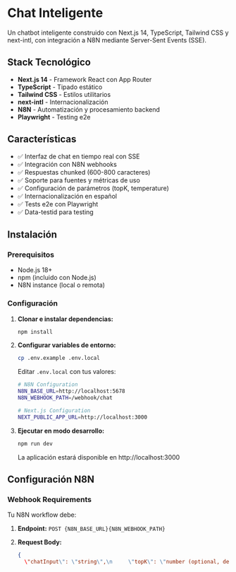 # Chat Inteligente

Un chatbot inteligente construido con Next.js 14, TypeScript, Tailwind CSS y next-intl, con integración a N8N mediante Server-Sent Events (SSE).

## Stack Tecnológico

- **Next.js 14** - Framework React con App Router
- **TypeScript** - Tipado estático
- **Tailwind CSS** - Estilos utilitarios
- **next-intl** - Internacionalización
- **N8N** - Automatización y procesamiento backend
- **Playwright** - Testing e2e

## Características

- ✅ Interfaz de chat en tiempo real con SSE
- ✅ Integración con N8N webhooks
- ✅ Respuestas chunked (600-800 caracteres)
- ✅ Soporte para fuentes y métricas de uso
- ✅ Configuración de parámetros (topK, temperature)
- ✅ Internacionalización en español
- ✅ Tests e2e con Playwright
- ✅ Data-testid para testing

## Instalación

### Prerequisitos

- Node.js 18+
- npm (incluido con Node.js)
- N8N instance (local o remota)

### Configuración

1. **Clonar e instalar dependencias:**
   ```bash
   npm install
   ```

2. **Configurar variables de entorno:**
   ```bash
   cp .env.example .env.local
   ```

   Editar `.env.local` con tus valores:
   ```bash
   # N8N Configuration
   N8N_BASE_URL=http://localhost:5678
   N8N_WEBHOOK_PATH=/webhook/chat
   
   # Next.js Configuration  
   NEXT_PUBLIC_APP_URL=http://localhost:3000
   ```

3. **Ejecutar en modo desarrollo:**
   ```bash
   npm run dev
   ```

   La aplicación estará disponible en http://localhost:3000

## Configuración N8N

### Webhook Requirements

Tu N8N workflow debe:

1. **Endpoint:** `POST {N8N_BASE_URL}{N8N_WEBHOOK_PATH}`

2. **Request Body:**
   ```json
   {
     \"chatInput\": \"string\",\n     \"topK\": \"number (optional, default: 5)\",\n     \"temperature\": \"number (optional, default: 0.7)\"\n   }\n   ```\n\n3. **Response Format:**\n   ```json\n   {\n     \"output\": \"string (required)\",\n     \"sources\": [\n       {\n         \"title\": \"string\",\n         \"url\": \"string\", \n         \"snippet\": \"string\"\n       }\n     ],\n     \"usage\": {\n       \"promptTokens\": \"number\",\n       \"completionTokens\": \"number\", \n       \"totalTokens\": \"number\"\n     }\n   }\n   ```\n\n### Ejemplo de Workflow N8N\n\n1. **HTTP Request Trigger** - Recibe el webhook\n2. **Procesamiento** - Tu lógica de AI/LLM\n3. **Response** - Devuelve el formato requerido\n\n## Scripts Disponibles\n\n```bash\n# Desarrollo\npnpm dev\n\n# Build producción\npnpm build\n\n# Iniciar producción\npnpm start\n\n# Linting\npnpm lint\n\n# Tests e2e\npnpm test:e2e\n\n# Tests e2e con UI\npnpm test:e2e:ui\n```\n\n## Testing\n\n### Playwright Tests\n\nLos tests e2e cubren el flujo completo de chat:\n\n```bash\n# Ejecutar tests\npnpm test:e2e\n\n# Ejecutar con interfaz gráfica\npnpm test:e2e:ui\n```\n\n### Data TestIDs\n\nTodos los elementos importantes tienen `data-testid` para facilitar testing:\n\n- `chat-title` - Título del chat\n- `chat-input` - Input de mensaje\n- `send-button` - Botón enviar\n- `messages-container` - Contenedor de mensajes\n- `message-user` / `message-assistant` - Mensajes específicos\n- `settings-toggle` - Toggle configuración\n- `settings-panel` - Panel de configuración\n- `topk-input` / `temperature-input` - Inputs de configuración\n- `clear-chat` - Botón limpiar chat\n- `error-message` - Mensaje de error\n- `retry-button` - Botón reintentar\n- `loading-indicator` - Indicador de carga\n- `source-link-{idx}` - Links de fuentes\n- `usage-info` - Información de uso de tokens\n\n## Arquitectura\n\n```\nsrc/\n├── app/\n│   ├── api/chat/send/\n│   │   └── route.ts          # SSE endpoint\n│   ├── layout.tsx           # Root layout\n│   ├── page.tsx            # Home page\n│   └── globals.css         # Global styles\n├── components/\n│   └── ChatInterface.tsx   # Main chat component\n├── messages/\n│   └── es.json            # Spanish translations\n├── types/\n│   └── chat.ts            # TypeScript interfaces\n├── i18n.ts                # next-intl config\n└── middleware.ts          # next-intl middleware\n```\n\n## API Endpoints\n\n### POST /api/chat/send\n\n**Request:**\n```json\n{\n  \"chatInput\": \"Tu pregunta aquí\",\n  \"topK\": 5,\n  \"temperature\": 0.7\n}\n```\n\n**Response:** Server-Sent Events stream\n\n```\ndata: {\"type\": \"connected\"}\n\ndata: {\"type\": \"chunk\", \"content\": \"Parte del texto...\", \"isLast\": false}\n\ndata: {\"type\": \"chunk\", \"content\": \"Última parte\", \"isLast\": true, \"sources\": [...], \"usage\": {...}}\n\ndata: {\"type\": \"done\"}\n```\n\n## Troubleshooting\n\n### Problemas Comunes\n\n1. **Error de conexión N8N:**\n   - Verificar que N8N esté ejecutándose\n   - Confirmar URL y path del webhook\n   - Revisar logs de N8N\n\n2. **SSE no funciona:**\n   - Verificar CORS en N8N\n   - Comprobar formato de respuesta\n   - Revisar network tab en browser\n\n3. **Tests fallan:**\n   - Asegurar que la app esté corriendo en puerto 3000\n   - Verificar que N8N mock esté configurado\n\n## Contribuir\n\n1. Fork el proyecto\n2. Crear feature branch (`git checkout -b feature/AmazingFeature`)\n3. Commit cambios (`git commit -m 'Add some AmazingFeature'`)\n4. Push branch (`git push origin feature/AmazingFeature`)\n5. Abrir Pull Request\n\n## Licencia\n\nMIT License - ver archivo LICENSE para detalles.
